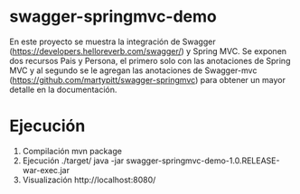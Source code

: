swagger-springmvc-demo
======================

En este proyecto se muestra la integración de Swagger (https://developers.helloreverb.com/swagger/) y Spring MVC. Se exponen dos recursos Pais y Persona, el primero solo con las anotaciones de Spring MVC y al segundo se le agregan las anotaciones de Swagger-mvc (https://github.com/martypitt/swagger-springmvc) para obtener un mayor detalle en la documentación.

Ejecución
======================

1.  Compilación
mvn package
2.	Ejecución
./target/ java -jar swagger-springmvc-demo-1.0.RELEASE-war-exec.jar
3.	Visualización
http://localhost:8080/

